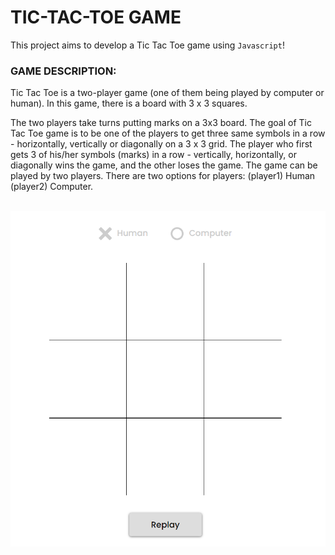 # TIC-TAC-TOE GAME
This project aims to develop a Tic Tac Toe game using <code>Javascript</code>!


### GAME DESCRIPTION:
Tic Tac Toe is a two-player game (one of them being played by computer or human). In this game, there is a board with 3 x 3 squares.

The two players take turns putting marks on a 3x3 board. The goal of Tic Tac Toe game is to be one of the players to get three same symbols in a row - horizontally, vertically or diagonally on a 3 x 3 grid. The player who first gets 3 of his/her symbols (marks) in a row - vertically, horizontally, or diagonally wins the game, and the other loses the game. The game can be played by two players. There are two options for players: (player1) Human (player2) Computer.

<br/>

<div style="text-align:center;margin:0 auto;">
    <img src="https://github.com/masoudtabatabaei/Tic-Tac-Toe/blob/master/screenshot.png?raw=true">
</div>